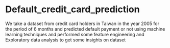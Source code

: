 # Default_credit_card_prediction
We take a dataset from credit card holders in Taiwan in the year 2005 for the period of 6 months and predicted default payment or not using machine learning techniques and performed some feature engineering and Exploratory data analysis to get some insights on dataset
